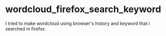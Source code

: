 # wordcloud_firefox_search_keyword
I tried to make wordcloud using browser's history and keyword that i searched in firefox
